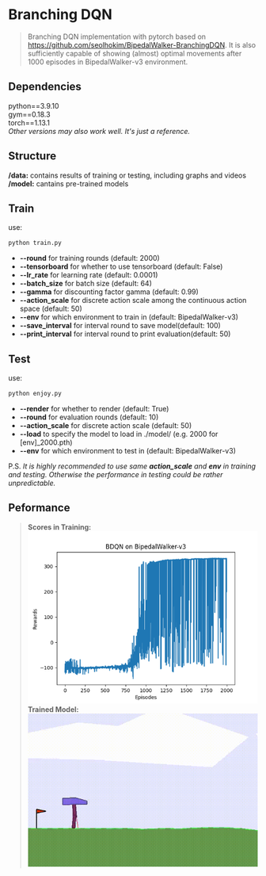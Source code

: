 # Branching DQN
>Branching DQN implementation with pytorch based on https://github.com/seolhokim/BipedalWalker-BranchingDQN. It is also sufficiently capable of showing (almost) optimal movements after 1000 episodes in BipedalWalker-v3 environment.

## Dependencies
python==3.9.10  
gym==0.18.3  
torch==1.13.1  
*Other versions may also work well. It's just a reference.*  

## Structure
**/data:** contains results of training or testing, including graphs and videos  
**/model:** cantains pre-trained models

  
## Train
use:

```bash
python train.py
```

- **--round** for training rounds (default: 2000)
- **--tensorboard** for whether to use tensorboard (default: False)
- **--lr_rate** for learning rate (default: 0.0001)
- **--batch_size** for batch size (default: 64)
- **--gamma** for discounting factor gamma (default: 0.99)
- **--action_scale** for discrete action scale among the continuous action space (default: 50)
- **--env** for which environment to train in (default: BipedalWalker-v3)
- **--save_interval** for interval round to save model(default: 100)
- **--print_interval** for interval round to print evaluation(default: 50)


## Test
use:
```bash
python enjoy.py
```

- **--render** for whether to render (default: True)
- **--round** for evaluation rounds (default: 10)
- **--action_scale** for discrete action scale (default: 50)
- **--load** to specify the model to load in ./model/ (e.g. 2000 for [env]_2000.pth)
- **--env** for which environment to test in (default: BipedalWalker-v3)

P.S. *It is highly recommended to use same **action_scale** and **env** in training and testing. Otherwise the performance in testing could be rather unpredictable.*

## Peformance
> **Scores in Training:**  
![Score in 2000 episodes](data/BipedalWalker-v3_score.png)  
> **Trained Model:**  
![Visual performance](data/render.gif)